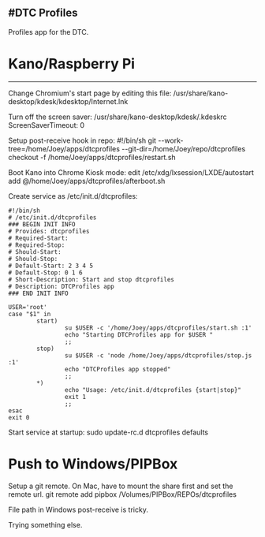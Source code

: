 #DTC Profiles
---
Profiles app for the DTC.

# Kano/Raspberry Pi
---
Change Chromium's start page by editing this file:
/usr/share/kano-desktop/kdesk/kdesktop/Internet.lnk

Turn off the screen saver:
/usr/share/kano-desktop/kdesk/.kdeskrc
ScreenSaverTimeout: 0

Setup post-receive hook in repo:
	#!/bin/sh
	git --work-tree=/home/Joey/apps/dtcprofiles --git-dir=/home/Joey/repo/dtcprofiles checkout -f
	/home/Joey/apps/dtcprofiles/restart.sh


Boot Kano into Chrome Kiosk mode:
edit /etc/xdg/lxsession/LXDE/autostart
add @/home/Joey/apps/dtcprofiles/afterboot.sh


Create service as /etc/init.d/dtcprofiles:

	#!/bin/sh
	# /etc/init.d/dtcprofiles
	### BEGIN INIT INFO
	# Provides: dtcprofiles
	# Required-Start:
	# Required-Stop:
	# Should-Start:
	# Should-Stop:
	# Default-Start: 2 3 4 5
	# Default-Stop: 0 1 6
	# Short-Description: Start and stop dtcprofiles
	# Description: DTCProfiles app
	### END INIT INFO

	USER='root'
	case "$1" in
	        start)
	                su $USER -c '/home/Joey/apps/dtcprofiles/start.sh :1'
	                echo "Starting DTCProfiles app for $USER "
	                ;;
	        stop)
	                su $USER -c 'node /home/Joey/apps/dtcprofiles/stop.js :1'
	                echo "DTCProfiles app stopped"
	                ;;
	        *)
	                echo "Usage: /etc/init.d/dtcprofiles {start|stop}"
	                exit 1
	                ;;
	esac
	exit 0

Start service at startup:
sudo update-rc.d dtcprofiles defaults

# Push to Windows/PIPBox
Setup a git remote. On Mac, have to mount the share first and set the remote url.
git remote add pipbox /Volumes/PIPBox/REPOs/dtcprofiles

File path in Windows post-receive is tricky.

Trying something else.